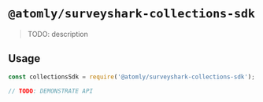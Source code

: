 # `@atomly/surveyshark-collections-sdk`

> TODO: description

## Usage

```js
const collectionsSdk = require('@atomly/surveyshark-collections-sdk');

// TODO: DEMONSTRATE API
```
